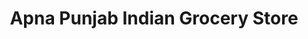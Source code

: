 ---
title: "Apna Punjab Indian Grocery Store"
url: /bethlehem/apna-punjab-indian-grocery-store/
shop: supermarket
---